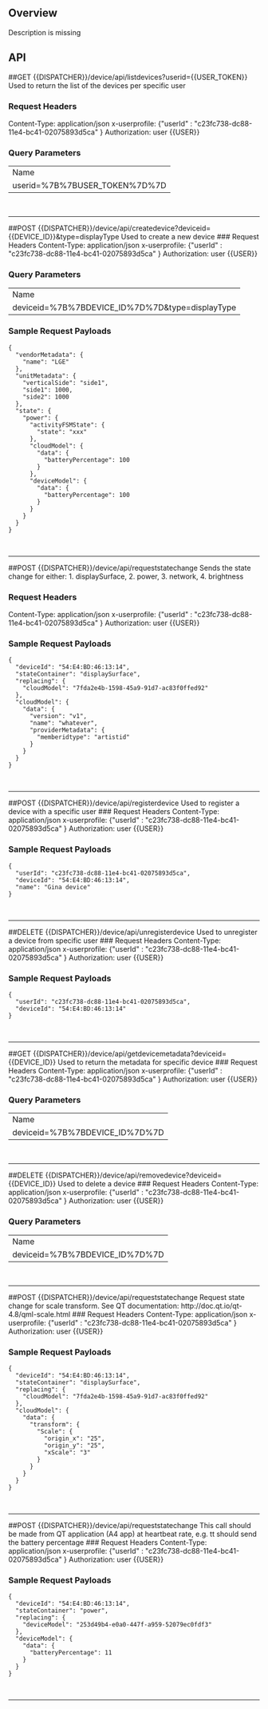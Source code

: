 ## Overview
Description is missing
## API
##GET {{DISPATCHER}}/device/api/listdevices?userid={{USER_TOKEN}}
Used to return the list of the devices per specific user
### Request Headers
Content-Type: application/json
x-userprofile: {"userId" : "c23fc738-dc88-11e4-bc41-02075893d5ca" }
Authorization: user {{USER}}

### Query Parameters
<table>
<tr><td>Name</td></tr>
<tr><td>userid=%7B%7BUSER_TOKEN%7D%7D</td></tr>
</table>
<br>
<hr>
##POST {{DISPATCHER}}/device/api/createdevice?deviceid={{DEVICE_ID}}&type=displayType
Used to create a new device
### Request Headers
Content-Type: application/json
x-userprofile: {"userId" : "c23fc738-dc88-11e4-bc41-02075893d5ca" }
Authorization: user {{USER}}

### Query Parameters
<table>
<tr><td>Name</td></tr>
<tr><td>deviceid=%7B%7BDEVICE_ID%7D%7D&type=displayType</td></tr>
</table>

### Sample Request Payloads
```
{
  "vendorMetadata": {
    "name": "LGE"
  },
  "unitMetadata": {
    "verticalSide": "side1",
    "side1": 1000,
    "side2": 1000
  },
  "state": {
    "power": {
      "activityFSMState": {
        "state": "xxx"
      },
      "cloudModel": {
        "data": {
          "batteryPercentage": 100
        }
      },
      "deviceModel": {
        "data": {
          "batteryPercentage": 100
        }
      }
    }
  }
}
```


<br>
<hr>
##POST {{DISPATCHER}}/device/api/requeststatechange
Sends the state change for either:
1. displaySurface,
2. power,
3. network,
4. brightness

### Request Headers
Content-Type: application/json
x-userprofile: {"userId" : "c23fc738-dc88-11e4-bc41-02075893d5ca" }
Authorization: user {{USER}}


### Sample Request Payloads
```
{
  "deviceId": "54:E4:BD:46:13:14",
  "stateContainer": "displaySurface",
  "replacing": {
    "cloudModel": "7fda2e4b-1598-45a9-91d7-ac83f0ffed92"
  },
  "cloudModel": {
    "data": {
      "version": "v1",
      "name": "whatever",
      "providerMetadata": {
        "memberidtype": "artistid"
      }
    }
  }
}
```


<br>
<hr>
##POST {{DISPATCHER}}/device/api/registerdevice
Used to register a device with a specific user
### Request Headers
Content-Type: application/json
x-userprofile: {"userId" : "c23fc738-dc88-11e4-bc41-02075893d5ca" }
Authorization: user {{USER}}


### Sample Request Payloads
```
{
  "userId": "c23fc738-dc88-11e4-bc41-02075893d5ca",
  "deviceId": "54:E4:BD:46:13:14",
  "name": "Gina device"
}
```


<br>
<hr>
##DELETE {{DISPATCHER}}/device/api/unregisterdevice
Used to unregister a device from specific user
### Request Headers
Content-Type: application/json
x-userprofile: {"userId" : "c23fc738-dc88-11e4-bc41-02075893d5ca" }
Authorization: user {{USER}}


### Sample Request Payloads
```
{
  "userId": "c23fc738-dc88-11e4-bc41-02075893d5ca",
  "deviceId": "54:E4:BD:46:13:14"
}
```


<br>
<hr>
##GET {{DISPATCHER}}/device/api/getdevicemetadata?deviceid={{DEVICE_ID}}
Used to return the metadata for specific device
### Request Headers
Content-Type: application/json
x-userprofile: {"userId" : "c23fc738-dc88-11e4-bc41-02075893d5ca" }
Authorization: user {{USER}}

### Query Parameters
<table>
<tr><td>Name</td></tr>
<tr><td>deviceid=%7B%7BDEVICE_ID%7D%7D</td></tr>
</table>
<br>
<hr>
##DELETE {{DISPATCHER}}/device/api/removedevice?deviceid={{DEVICE_ID}}
Used to delete a device
### Request Headers
Content-Type: application/json
x-userprofile: {"userId" : "c23fc738-dc88-11e4-bc41-02075893d5ca" }
Authorization: user {{USER}}

### Query Parameters
<table>
<tr><td>Name</td></tr>
<tr><td>deviceid=%7B%7BDEVICE_ID%7D%7D</td></tr>
</table>
<br>
<hr>
##POST {{DISPATCHER}}/device/api/requeststatechange
Request state change for scale transform.
See QT documentation:
http://doc.qt.io/qt-4.8/qml-scale.html
### Request Headers
Content-Type: application/json
x-userprofile: {"userId" : "c23fc738-dc88-11e4-bc41-02075893d5ca" }
Authorization: user {{USER}}


### Sample Request Payloads
```
{
  "deviceId": "54:E4:BD:46:13:14",
  "stateContainer": "displaySurface",
  "replacing": {
    "cloudModel": "7fda2e4b-1598-45a9-91d7-ac83f0ffed92"
  },
  "cloudModel": {
    "data": {
      "transform": {
        "Scale": {
          "origin_x": "25",
          "origin_y": "25",
          "xScale": "3"
        }
      }
    }
  }
}
```


<br>
<hr>
##POST {{DISPATCHER}}/device/api/requeststatechange
This call should be made 
from QT application (A4 app)
at heartbeat rate, 
e.g. tt should send the battery 
percentage
### Request Headers
Content-Type: application/json
x-userprofile: {"userId" : "c23fc738-dc88-11e4-bc41-02075893d5ca" }
Authorization: user {{USER}}


### Sample Request Payloads
```
{
  "deviceId": "54:E4:BD:46:13:14",
  "stateContainer": "power",
  "replacing": {
    "deviceModel": "253d49b4-e0a0-447f-a959-52079ec0fdf3"
  },
  "deviceModel": {
    "data": {
      "batteryPercentage": 11
    }
  }
}
```


<br>
<hr>
